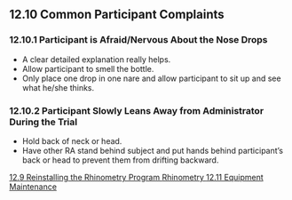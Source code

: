 ## 12.10 Common Participant Complaints

### 12.10.1 Participant is Afraid/Nervous About the Nose Drops

* A clear detailed explanation really helps.
* Allow participant to smell the bottle.
* Only place one drop in one nare and allow participant to sit up and see what he/she thinks.

### 12.10.2 Participant Slowly Leans Away from Administrator During the Trial

* Hold back of neck or head.
* Have other RA stand behind subject and put hands behind participant’s back or head to prevent them from drifting backward.

<div class="center">
<div class="btn-group">
  <a href=":pages_path:/manuals/rhinometry/12-09-reinstalling-rhino-program.md" class="btn btn-default">
    <span class="glyphicon glyphicon-chevron-left"></span>
    12.9 Reinstalling the Rhinometry Program
  </a>

  <a href=":pages_path:/manuals/rhinometry" class="btn btn-default">
    <span class="glyphicon glyphicon-chevron-up"></span>
    Rhinometry
  </a>

  <a href=":pages_path:/manuals/rhinometry/12-11-equipment-maintenance.md" class="btn btn-success">
    12.11 Equipment Maintenance
    <span class="glyphicon glyphicon-chevron-right"></span>
  </a>
</div>
</div>

